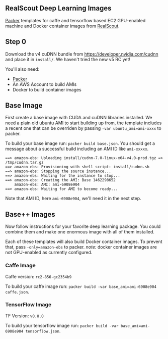 ## RealScout Deep Learning Images

[Packer](http://packer.io) templates for caffe and tensorflow based EC2 GPU-enabled  machine and Docker container images from [RealScout](http://realscout.com).

## Step 0

Download the v4 cuDNN bundle from https://developer.nvidia.com/cudnn and place it in `install/`.  We haven't tried the new v5 RC yet!

You'll also need:
  * [Packer](http://packer.io)
  * An AWS Account to build AMIs
  * Docker to build container images

## Base Image

First create a base image with CUDA and cuDNN libraries installed.  We need a plain old ubuntu AMI to start building up from, the template includes a recent one that can be overriden by passing `-var ubuntu_ami=ami-xxxx` to packer.

To build your base image run: `packer build base.json`.  You should get a message about a successful build including an AMI ID like `ami-xxxxx`.

```
==> amazon-ebs: Uploading install/cudnn-7.0-linux-x64-v4.0-prod.tgz => /tmp/cudnn.tar.gz
==> amazon-ebs: Provisioning with shell script: install/cudnn.sh
==> amazon-ebs: Stopping the source instance...
==> amazon-ebs: Waiting for the instance to stop...
==> amazon-ebs: Creating the AMI: Base 1462298652
    amazon-ebs: AMI: ami-6908e904
==> amazon-ebs: Waiting for AMI to become ready...
```

Note that AMI ID, here `ami-6908e904`, we'll need it in the next step.

## Base++ Images

Now follow instructions for your favorite deep learning package.  You could combine them and make one enormous image with all of them installed.

Each of these templates will also build Docker container images.  To prevent that, pass `-only=amazon-ebs` to packer.  *note:* docker container images are not GPU-enabled as currently configured.

### Caffe Image

Caffe version: `rc2-856-gc2354b9`

To build your caffe image run: `packer build -var base_ami=ami-6908e904 caffe.json`.

### TensorFlow Image

TF Version: `v0.8.0`

To build your tensorflow image run: `packer build -var base_ami=ami-6908e904 tensorflow.json`.
